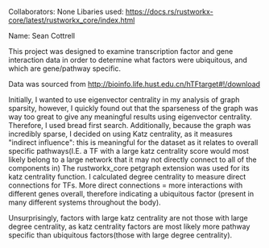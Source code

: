 Collaborators: None
Libaries used: https://docs.rs/rustworkx-core/latest/rustworkx_core/index.html

Name: Sean Cottrell

This project was designed to examine transcription factor and gene interaction data in order to determine what factors were ubiquitous, and which are gene/pathway specific. 

Data was sourced from http://bioinfo.life.hust.edu.cn/hTFtarget#!/download

Initially, I wanted to use eigenvector centrality in my analysis of graph sparsity, however, I quickly found out that the sparseness of the graph was way too great to give any meaningful results using eigenvector centrality. Therefore, I used bread first search.
Additionally, because the graph was incredibly sparse, I decided on using Katz centrality, as it measures "indirect influence": this is meaningful for the dataset as it relates to overall specific pathways(I.E. a TF with a large katz centrality score would most likely belong to a large network that it may not directly connect to all of the components in)
The rustworkx_core petgraph extension was used for its katz centrality function.
I calculated degree centrality to measure direct connections for TFs. More direct connections = more interactions with different genes overall, therefore indicating a ubiquitous factor (present in many different systems throughout the body).

Unsurprisingly, factors with large katz centrality are not those with large degree centrality, as katz centrality factors are most likely more pathway specific than ubiquitous factors(those with large degree centrality).

